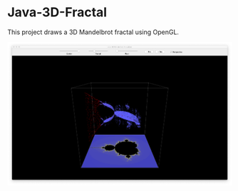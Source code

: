 # Java-3D-Fractal

This project draws a 3D Mandelbrot fractal using OpenGL.
<br/>

<p align="center">
     <img src="/images/Fractal.png" alt="alt text" width="1024px">
</p>
